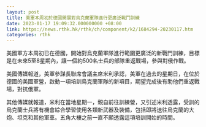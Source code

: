 ```yaml
---
layout: post
title: 美軍本周初於德國開展對烏克蘭軍隊進行更廣泛戰鬥訓練
date: 2023-01-17 19:09:32.000000000 +08:00
link: https://news.rthk.hk/rthk/ch/component/k2/1684294-20230117.htm
categories: rthk
---
```


美國軍方本周初已在德國，開始對烏克蘭軍隊進行範圍更廣泛的新戰鬥訓練，目標是在未來5至8星期內，讓一個約500名士兵的部隊重返戰場，參與對俄作戰。

美國傳媒報道，美軍參謀長聯席會議主席米利承認，美軍在過去的星期日，在位於德國的美國軍營，啟動一項培訓烏克蘭軍隊的新項目，期望完成後有助他們重返戰場，對抗俄軍。

其他傳媒就報道，米利在當地星期一，親自前往訓練營，又引述米利透露，受訓的烏克蘭士兵將有機會綜合學習使用各類新武器及裝備，包括即將送往烏克蘭的大炮、坦克和其他軍車。五角大樓之前一直不願透露這項培訓開始的時間。
